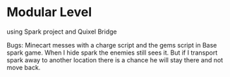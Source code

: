 # Modular Level
using Spark project and Quixel Bridge

Bugs: Minecart messes with a charge script and the gems script in Base spark game.
When I hide spark the enemies still sees it. But if I transport spark away to another location there is a chance he will stay there and not move back. 
